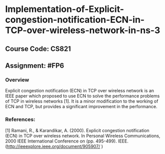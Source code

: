# Implementation-of-Explicit-congestion-notification-ECN-in-TCP-over-wireless-network-in-ns-3

## Course Code: CS821

## Assignment: #FP6

### Overview

 Explicit congestion notification (ECN) in TCP over wireless network is an IEEE paper which proposed to use ECN to solve the performance problems of TCP in wireless networks [1]. It is a minor modification to the working of ECN and TCP, but provides a significant improvement in the performance.
 
 
### References:

[1] Ramani, R., & Karandikar, A. (2000). Explicit congestion notification (ECN) in TCP over wireless network. In Personal Wireless Communications, 2000 IEEE International Conference on (pp. 495-499). IEEE. (http://ieeexplore.ieee.org/document/905907/ ) 

